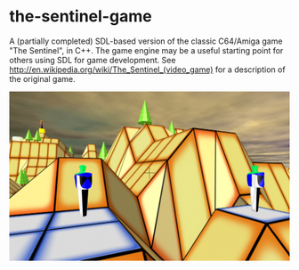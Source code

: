 # the-sentinel-game

A (partially completed) SDL-based version of the classic C64/Amiga game "The Sentinel", in C++. The game engine may be a useful starting point for others using SDL for game development. See http://en.wikipedia.org/wiki/The_Sentinel_(video_game) for a description of the original game.

![alttext](/Resources/screenshots/synthoids.png)
